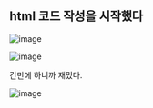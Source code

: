 ## html 코드 작성을 시작했다
![image](https://github.com/user-attachments/assets/70108495-385b-4b9c-b665-eb527629b176)



![image](https://github.com/user-attachments/assets/3257c1eb-a7a0-42d7-b593-3a211752d97f)



간만에 하니까 재밌다.



![image](https://github.com/user-attachments/assets/3a4b2647-b602-4059-bd7e-56a7c5ecdfb1)




